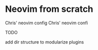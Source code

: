 # Neovim from scratch


Chris' neovim config
Chris' neovim confi


TODO

add dir structure to modularize plugins
